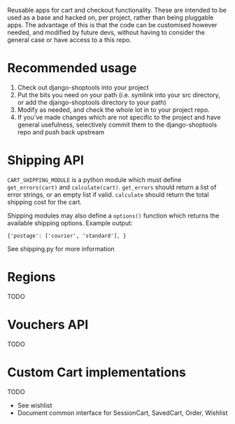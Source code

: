 Reusable apps for cart and checkout functionality. These are intended to be used
as a base and hacked on, per project, rather than being pluggable apps. The
advantage of this is that the code can be customised however needed, and
modified by future devs, without having to consider the general case or have
access to a this repo.


Recommended usage
=================

1. Check out django-shoptools into your project
2. Put the bits you need on your path (i.e. symlink into your src directory,
   or add the django-shoptools directory to your path)
3. Modify as needed, and check the whole lot in to your project repo.
4. If you've made changes which are not specific to the project and have
   general usefulness, selectively commit them to the django-shoptools repo
   and push back upstream


Shipping API
============

`CART_SHIPPING_MODULE` is a python module which must define `get_errors(cart)`
and `calculate(cart)`. `get_errors` should return a list of error strings, or
an empty list if valid. `calculate` should return the total shipping cost for
the cart.

Shipping modules may also define a `options()` function which returns the
available shipping options. Example output:

    {'postage': ['courier', 'standard'], }

See shipping.py for more information


Regions
=======

TODO


Vouchers API
============

TODO


Custom Cart implementations
===========================

TODO

- See wishlist
- Document common interface for SessionCart, SavedCart, Order, Wishlist


